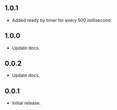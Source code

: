 ## 1.0.1

* Added ready by timer for every 500 millisecond.

## 1.0.0

* Update docs.

## 0.0.2

* Update docs.

## 0.0.1

* Initial release.
